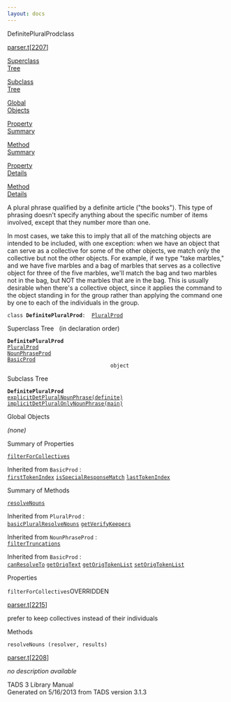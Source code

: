 ```yaml
---
layout: docs
---
```

<span class="title">DefinitePluralProd</span><span class="type">class</span>

[parser.t](../file/parser.t.html)\[[2207](../source/parser.t.html#2207)\]

[Superclass  
Tree](#_SuperClassTree_)

[Subclass  
Tree](#_SubClassTree_)

[Global  
Objects](#_ObjectSummary_)

[Property  
Summary](#_PropSummary_)

[Method  
Summary](#_MethodSummary_)

[Property  
Details](#_Properties_)

[Method  
Details](#_Methods_)



A plural phrase qualified by a definite article ("the books"). This type
of phrasing doesn't specify anything about the specific number of items
involved, except that they number more than one.

In most cases, we take this to imply that all of the matching objects
are intended to be included, with one exception: when we have an object
that can serve as a collective for some of the other objects, we match
only the collective but not the other objects. For example, if we type
"take marbles," and we have five marbles and a bag of marbles that
serves as a collective object for three of the five marbles, we'll match
the bag and two marbles not in the bag, but NOT the marbles that are in
the bag. This is usually desirable when there's a collective object,
since it applies the command to the object standing in for the group
rather than applying the command one by one to each of the individuals
in the group.

`class `**`DefinitePluralProd`**` :   `[`PluralProd`](../object/PluralProd.html)



<span id="_SuperClassTree_"></span>



<span class="hdln">Superclass Tree</span>   (in declaration order)



**`DefinitePluralProd`**  
[`PluralProd`](../object/PluralProd.html)  
[`NounPhraseProd`](../object/NounPhraseProd.html)  
[`BasicProd`](../object/BasicProd.html)  
`                                 object`  
<span id="_SubClassTree_"></span>



<span class="hdln">Subclass Tree</span>  



**`DefinitePluralProd`**  
[`explicitDetPluralNounPhrase(definite)`](../object/explicitDetPluralNounPhrase(definite).html)  
[`implicitDetPluralOnlyNounPhrase(main)`](../object/implicitDetPluralOnlyNounPhrase(main).html)  
<span id="_ObjectSummary_"></span>



<span class="hdln">Global Objects</span>  



*(none)* <span id="_PropSummary_"></span>



<span class="hdln">Summary of Properties</span>  



[`filterForCollectives`](#filterForCollectives)





Inherited from `BasicProd` :  
[`firstTokenIndex`](../object/BasicProd.html#firstTokenIndex) [`isSpecialResponseMatch`](../object/BasicProd.html#isSpecialResponseMatch) [`lastTokenIndex`](../object/BasicProd.html#lastTokenIndex)

<span id="_MethodSummary_"></span>



<span class="hdln">Summary of Methods</span>  



[`resolveNouns`](#resolveNouns)

Inherited from `PluralProd` :  
[`basicPluralResolveNouns`](../object/PluralProd.html#basicPluralResolveNouns) [`getVerifyKeepers`](../object/PluralProd.html#getVerifyKeepers)

Inherited from `NounPhraseProd` :  
[`filterTruncations`](../object/NounPhraseProd.html#filterTruncations)

Inherited from `BasicProd` :  
[`canResolveTo`](../object/BasicProd.html#canResolveTo) [`getOrigText`](../object/BasicProd.html#getOrigText) [`getOrigTokenList`](../object/BasicProd.html#getOrigTokenList) [`setOrigTokenList`](../object/BasicProd.html#setOrigTokenList)

<span id="_Properties_"></span>



<span class="hdln">Properties</span>  



<span id="filterForCollectives"></span>

`filterForCollectives`<span class="rem">OVERRIDDEN</span>

[parser.t](../file/parser.t.html)\[[2215](../source/parser.t.html#2215)\]



prefer to keep collectives instead of their individuals



<span id="_Methods_"></span>



<span class="hdln">Methods</span>  



<span id="resolveNouns"></span>

`resolveNouns (resolver, results)`

[parser.t](../file/parser.t.html)\[[2208](../source/parser.t.html#2208)\]



*no description available*





TADS 3 Library Manual  
Generated on 5/16/2013 from TADS version 3.1.3


